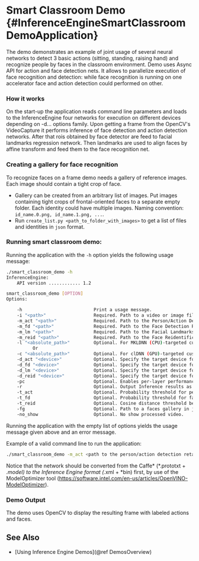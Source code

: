 # Smart Classroom Demo {#InferenceEngineSmartClassroomDemoApplication}

The demo demonstrates an example of joint usage of several neural networks to detect 3 basic actions (sitting, standing, raising hand) and recognize people by faces in the classroom environment. Demo uses Async API for action and face detection nets. It allows to parallelize execution of face recognition and detection: while face recognition is running on one accelerator face and action detection could performed on other.

### How it works

On the start-up the application reads command line parameters and loads to the InferenceEngine four networks for execution on different devices depending on -d... options family. Upon getting a frame from the OpenCV's VideoCapture it performs inference of face detection and action detection networks. After that rois obtained by face detector are feed to facial landmarks regression network. Then landmarks are used to align faces by affine transform and feed them to the face recognition net.

### Creating a gallery for face recognition

To recognize faces on a frame demo needs a gallery of reference images. Each image should contain a tight crop of face.
- Gallery can be created from an arbitrary list of images. Put images containing tight crops of frontal-oriented faces to a separate empty folder. Each identity could have multiple images. Naming convention: `id_name.0.png, id_name.1.png, ...`.
- Run `create_list.py <path_to_folder_with_images>` to get a list of files and identities in `json` format.

### Running smart classroom demo:

Running the application with the <code>-h</code> option yields the following usage message:
```sh
./smart_classroom_demo -h
InferenceEngine:
	API version ............ 1.2

smart_classroom_demo [OPTION]
Options:

    -h                           Print a usage message.
    -i "<path>"                  Required. Path to a video or image file. Default value is "cam" to work with camera.
    -m_act "<path>"              Required. Path to the Person/Action Detection Retail model (.xml) file.
    -m_fd "<path>"               Required. Path to the Face Detection Retail model (.xml) file.
    -m_lm "<path>"               Required. Path to the Facial Landmarks Regression Retail model (.xml) file.
    -m_reid "<path>"             Required. Path to the Face Reidentification Retail model (.xml) file.
    -l "<absolute_path>"         Optional. For MKLDNN (CPU)-targeted custom layers, if any. Absolute path to a shared library with the kernels impl.
          Or
    -c "<absolute_path>"         Optional. For clDNN (GPU)-targeted custom kernels, if any. Absolute path to the xml file with the kernels desc.
    -d_act "<device>"            Optional. Specify the target device for Person/Action Detection Retail (CPU, GPU, FPGA, MYRIAD, or HETERO).
    -d_fd "<device>"             Optional. Specify the target device for Face Detection Retail (CPU, GPU, FPGA, MYRIAD, or HETERO).
    -d_lm "<device>"             Optional. Specify the target device for Landmarks Regression Retail (CPU, GPU, FPGA, MYRIAD, or HETERO).
    -d_reid "<device>"           Optional. Specify the target device for Face Reidentification Retail (CPU, GPU, FPGA, MYRIAD, or HETERO).
    -pc                          Optional. Enables per-layer performance statistics.
    -r                           Optional. Output Inference results as raw values.
    -t_act                       Optional. Probability threshold for persons/actions detections.
    -t_fd                        Optional. Probability threshold for face detections.
    -t_reid                      Optional. Cosine distance threshold between two vectors for face reidentification.
    -fg                          Optional. Path to a faces gallery in json format.
    -no_show                     Optional. No show processed video.
```

Running the application with the empty list of options yields the usage message given above and an error message.

Example of a valid command line to run the application:
```sh
./smart_classroom_demo -m_act <path to the person/action detection retail model .xml file> -m_fd <path to the face detection retail model .xml file> -m_reid <path to the face reidentification retail model .xml file> -m_lm <path to the landmarks regression retail model .xml file> -fg <path to faces_gallery.json> -i <path to the input video>
```

Notice that the network should be converted from the Caffe* (*.prototxt + *.model) to the Inference Engine format
(*.xml + *bin) first, by use of the ModelOptimizer tool
(https://software.intel.com/en-us/articles/OpenVINO-ModelOptimizer).

### Demo Output

The demo uses OpenCV to display the resulting frame with labeled actions and faces.

## See Also
* [Using Inference Engine Demos](@ref DemosOverview)
